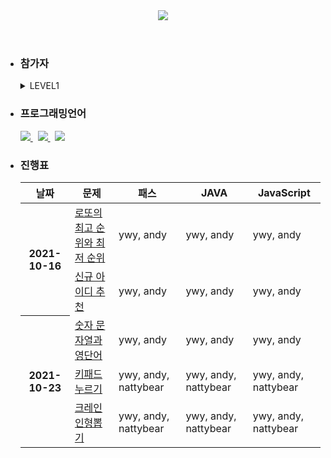 <header>
  <a href="https://programmers.co.kr/learn/challenges" title="Go programmers">
  <img src="https://capsule-render.vercel.app/api?type=Rounded&color=timeGradient&height=300&section=header&text=Algorithm%20Study&animation=twinkling&fontSize=90&desc=Programmers&fontColor=ffffff&descAlignY=70&descAlign=82" />
  </a>
</header>
 
<ul>
  <li>
    <h3>
      참가자
    </h3>
    <details>
      <summary>
        LEVEL1
      </summary>
      <div>
        <a href="https://github.com/YunWonYong/Programmers/tree/ywy" title="ywy branch">ywy</a>&nbsp;
        <a href="https://github.com/YunWonYong/Programmers/tree/andy" title="andy branch">andy</a>&nbsp;
        <a href="https://github.com/YunWonYong/Programmers/tree/nattybear" title="nattybear branch">nattybear</a>&nbsp;
      </div>
    </details> 
  </li>
  <li>
    <h3>
      프로그래밍언어
    </h3>
    <section>
      <a href="https://docs.oracle.com/javase/8/docs/api/" title="Java8 api">
        <img src="https://img.shields.io/badge/Java-5000B9?style=flat-square&logo=Java"/>
      </a>&nbsp;
      <a href="https://developer.mozilla.org/ko/" title="JS api">
        <img src="https://img.shields.io/badge/JS-000000?style=flat-square&logo=JavaScript"/>
      </a>&nbsp;
      <a href="https://www.cplusplus.com/reference/" title="C++ api">
        <img src="https://img.shields.io/badge/C++-00599C?style=flat-square&logo=C%2B%2B"/>
      </a>
    </section>
  </li>
  <li>
    <h3>
      진행표
    </h3>
    <table>
      <thead>
        <tr>
          <th>
            날짜
          </th>
          <th>
            문제
          </th>
          <th>
            패스
          </th>
          <th>
            JAVA
          </th>
          <th>
            JavaScript
          </th>      
        </tr>
      </thead>
      <tbody>
        <tr>
           <th rowspan="2">
             2021-10-16
          </th>
          <td>
            <a href="https://github.com/YunWonYong/Programmers/issues/17">로또의 최고 순위와 최저 순위</a>
          </td>
          <td>
            ywy, andy
          </td>
          <td>
            ywy, andy
          </td>
          <td>
            ywy, andy
          </td>
        </tr>
        <tr>
           <td>
             <a href="https://github.com/YunWonYong/Programmers/issues/19">신규 아이디 추천</a>
          </td>
          <td>
            ywy, andy
          </td>
          <td>
            ywy, andy
          </td>
          <td>
            ywy, andy
          </td>      
        </tr>   
        <tr>
          <th rowspan="3">
             2021-10-23
          </th>
          <td>
            <a href="https://github.com/YunWonYong/Programmers/issues/24">숫자 문자열과 영단어</a>
          </td>
          <td>
            ywy, andy
          </td>
          <td>
            ywy, andy
          </td>
          <td>
            ywy, andy
          </td>
        </tr>  
        <tr>
          <td>
            <a href="https://github.com/YunWonYong/Programmers/issues/25">키패드 누르기</a>
          </td>
          <td>
            ywy, andy, nattybear
          </td>
          <td>
            ywy, andy, nattybear
          </td>
          <td>
            ywy, andy, nattybear
          </td>
        </tr>      
        <tr>
          <td>
            <a href="https://github.com/YunWonYong/Programmers/issues/26">크레인 인형뽑기</a>
          </td>
          <td>
            ywy, andy, nattybear
          </td>
          <td>
            ywy, andy, nattybear
          </td>
          <td>
            ywy, andy, nattybear
          </td>
        </tr>          
      </tbody>
    </table>
  </li>   
</ul>



